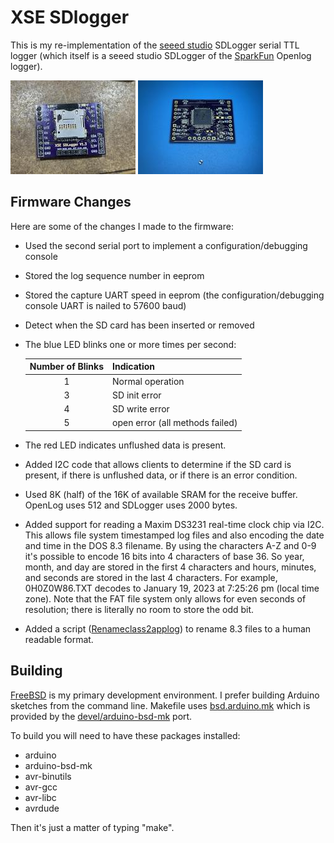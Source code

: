 # XSE SDlogger

This is my re-implementation of the [seeed studio](https://www.seeedstudio.com/) SDLogger serial TTL logger (which itself is a seeed studio SDLogger of the  [SparkFun](https://www.sparkfun.com/) Openlog logger).

[![](https://raw.githubusercontent.com/leres/xse-sdlogger/main/images/xse-sdlogger1-sm.jpg)](https://raw.githubusercontent.com/leres/xse-sdlogger/main/images/xse-sdlogger1.jpg)
[![](https://raw.githubusercontent.com/leres/xse-sdlogger/main/images/xse-sdlogger2-sm.jpg)](https://raw.githubusercontent.com/leres/xse-sdlogger/main/images/xse-sdlogger2.jpg)

## Firmware Changes

Here are some of the changes I made to the firmware:

 - Used the second serial port to implement a configuration/debugging console

 - Stored the log sequence number in eeprom

 - Stored the capture UART speed in eeprom (the configuration/debugging console UART is nailed to 57600 baud)

 - Detect when the SD card has been inserted or removed

 - The blue LED blinks one or more times per second:

      | Number of Blinks  |Indication               |
      |   :---:   | ---                             |
      |       1 	| Normal operation                |
      |       3 	| SD init error                   |
      |       4 	| SD write error                  |
      |       5 	| open error (all methods failed) |

 - The red LED indicates unflushed data is present.

 - Added I2C code that allows clients to determine if the SD card is present, if there is unflushed data, or if there is an error condition.

 - Used 8K (half) of the 16K of available SRAM for the receive buffer. OpenLog uses 512 and SDLogger uses 2000 bytes.

 - Added support for reading a Maxim DS3231 real-time clock chip via I2C. This allows file system timestamped log files and also encoding the date and time in the DOS 8.3 filename. By using the characters A-Z and 0-9 it's possible to encode 16 bits into 4 characters of base 36. So year, month, and day are stored in the first 4 characters and hours, minutes, and seconds are stored in the last 4 characters. For example, 0H0Z0W86.TXT decodes to January 19, 2023 at 7:25:26 pm (local time zone). Note that the FAT file system only allows for even seconds of resolution; there is literally no room to store the odd bit.
  
 - Added a script ([Renameclass2applog](https://raw.githubusercontent.com/leres/xse-sdlogger/refs/heads/main/scripts/Renameclass2applog?token=GHSAT0AAAAAAC3Y6XTUA3XQTTPEEFYEMJDEZ7ELW4Q)) to rename 8.3 files to a human readable format.

## Building

[FreeBSD](https://www.freebsd.org/) is my primary development environment. I prefer building Arduino sketches from the command line. Makefile uses [bsd.arduino.mk](https://xse.com/leres/software/arduino/arduino-bsd-mk.html) which is provided by the [devel/arduino-bsd-mk](https://svnweb.freebsd.org/ports/head/devel/arduino-bsd-mk/) port.

To build you will need to have these packages installed:

 - arduino
 - arduino-bsd-mk
 - avr-binutils
 - avr-gcc
 - avr-libc
 - avrdude

Then it's just a matter of typing "make".
